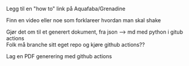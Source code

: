 Legg til en "how to" link på Aquafaba/Grenadine

Finn en video eller noe som forklareer hvordan man skal shake

Gjør det om til et generert dokument, fra json --> md med python i gitub actions
<br>Folk må branche sitt eget repo og kjøre github actions?? 

Lag en PDF generering med github actions